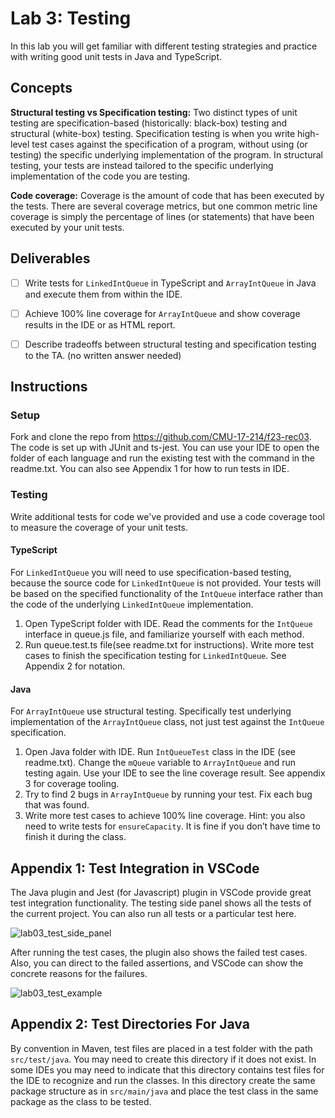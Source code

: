 # Lab 3: Testing

In this lab you will get familiar with different testing strategies and practice with writing good unit tests in Java and TypeScript.

## Concepts
**Structural testing vs Specification testing:** Two distinct types of unit testing are specification-based (historically: black-box) testing and structural (white-box) testing. Specification testing is when you write high-level test cases against the specification of a program, without using (or testing) the specific underlying implementation of the program. In structural testing, your tests are instead tailored to the specific underlying implementation of the code you are testing.

**Code coverage:** Coverage is the amount of code that has been executed by the tests. There are several coverage metrics, but one common metric line coverage is simply the percentage of lines (or statements) that have been executed by your unit tests. 

## Deliverables

- [ ] Write tests for `LinkedIntQueue` in TypeScript and `ArrayIntQueue` in Java and execute them from within the IDE.
- [ ] Achieve 100% line coverage for `ArrayIntQueue` and show coverage results in the IDE or as HTML report. 
- [ ] Describe tradeoffs between structural testing and specification testing to the TA. (no written answer needed) 


## Instructions

### Setup
Fork and clone the repo from https://github.com/CMU-17-214/f23-rec03.
The code is set up with JUnit and ts-jest. You can use your IDE to open the folder of each language and run the existing test with the command in the readme.txt. You can also see Appendix 1 for how to run tests in IDE. 


### Testing
Write additional tests for code we've provided and use a code coverage tool to measure the coverage of your unit tests. 

#### TypeScript
For `LinkedIntQueue` you will need to use specification-based testing, because the source code for `LinkedIntQueue` is not provided. Your tests will be based on the specified functionality of the `IntQueue` interface rather than the code of the underlying `LinkedIntQueue` implementation. 
1. Open TypeScript folder with IDE. Read the comments for the `IntQueue` interface in queue.js file, and familiarize yourself with each method. 
2. Run queue.test.ts file(see readme.txt for instructions). Write more test cases to finish the specification testing for `LinkedIntQueue`. See Appendix 2 for notation.


#### Java
For `ArrayIntQueue` use structural testing. Specifically test underlying implementation of the `ArrayIntQueue` class, not just test against the `IntQueue` specification. 
1. Open Java folder with IDE. Run `IntQueueTest` class in the IDE (see readme.txt). Change the `mQueue` variable to `ArrayIntQueue` and run testing again. Use your IDE to see the line coverage result. See appendix 3 for coverage tooling. 
2. Try to find 2 bugs in `ArrayIntQueue` by running your test. Fix each bug that was found. 
3. Write more test cases to achieve 100% line coverage. Hint: you also need to write tests for `ensureCapacity`. It is fine if you don’t have time to finish it during the class.

## Appendix 1: Test Integration in VSCode
The Java plugin and Jest (for Javascript) plugin in VSCode provide great test integration functionality. The testing side panel shows all the tests of the current project. You can also run all tests or a particular test here.

![lab03_test_side_panel](../../f2023/images/lab03_test_side_panel.png)

After running the test cases, the plugin also shows the failed test cases. Also, you can direct to the failed assertions, and VSCode can show the concrete reasons for the failures.

![lab03_test_example](../../f2023/images/lab03_test_example.png)

## Appendix 2: Test Directories For Java
By convention in Maven, test files are placed in a test folder with the path `src/test/java`. You may need to create this directory if it does not exist. In some IDEs you may need to indicate that this directory contains test files for the IDE to recognize and run the classes. In this directory create the same package structure as in `src/main/java` and place the test class in the same package as the class to be tested. 
